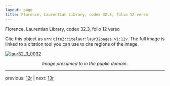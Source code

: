 ```yaml
---
layout: page
title: Florence, Laurentian Library, codex 32.3, folio 12 verso
---
```


Florence, Laurentian Library, codex 32.3, folio 12 verso

Cite this object as `urn:cite2:citelaur:laur32pages.v1:12v`.  The full image is linked to a citation tool you can use to cite regions of the image.

[![laur32_3_0032](http://www.homermultitext.org/iipsrv?IIIF=/project/homer/pyramidal/deepzoom/citelaur/laur32imgs/v1/laur32_3_0032.tif/full/800,/0/default.jpg)](http://www.homermultitext.org/ict2/?urn=urn:cite2:citelaur:laur32imgs.v1:laur32_3_0032) 

<p style="text-align: center; font-style: italic;">Image presumed to in the public domain.</p>

---

previous: [12r](../12r/) | next: [13r](../13r/)